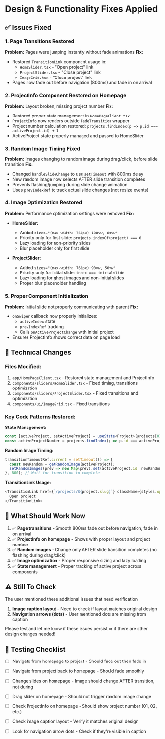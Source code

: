 # Design & Functionality Fixes Applied

## ✅ Issues Fixed

### 1. Page Transitions Restored
**Problem:** Pages were jumping instantly without fade animations
**Fix:** 
- Restored `TransitionLink` component usage in:
  - `HomeSlider.tsx` - "Open project" link
  - `ProjectSlider.tsx` - "Close project" link  
  - `ImageGrid.tsx` - "Close project" link
- Pages now fade out before navigation (800ms) and fade in on arrival

### 2. ProjectInfo Component Restored on Homepage
**Problem:** Layout broken, missing project number
**Fix:**
- Restored proper state management in `HomePageClient.tsx`
- `ProjectInfo` now renders outside `FadeTransition` wrapper
- Project number calculation restored: `projects.findIndex(p => p.id === activeProject.id) + 1`
- ActiveProject state properly managed and passed to HomeSlider

### 3. Random Image Timing Fixed
**Problem:** Images changing to random image during drag/click, before slide transition
**Fix:**
- Changed `handleSlideChange` to use `setTimeout` with 800ms delay
- New random image now selects AFTER slide transition completes
- Prevents flashing/jumping during slide change animation
- Uses `prevIndexRef` to track actual slide changes (not resize events)

### 4. Image Optimization Restored
**Problem:** Performance optimization settings were removed
**Fix:**
- **HomeSlider:** 
  - Added `sizes="(max-width: 768px) 100vw, 80vw"`
  - Priority only for first slide: `projects.indexOf(project) === 0`
  - Lazy loading for non-priority slides
  - Blur placeholder only for first slide

- **ProjectSlider:**
  - Added `sizes="(max-width: 768px) 90vw, 50vw"`
  - Priority only for initial slide: `index === initialSlide`
  - Lazy loading for ghost images and non-initial slides
  - Proper blur placeholder handling

### 5. Proper Component Initialization
**Problem:** Initial slide not properly communicating with parent
**Fix:**
- `onSwiper` callback now properly initializes:
  - `activeIndex` state
  - `prevIndexRef` tracking
  - Calls `onActiveProjectChange` with initial project
- Ensures ProjectInfo shows correct data on page load

## 🔧 Technical Changes

### Files Modified:
1. `app/HomePageClient.tsx` - Restored state management and ProjectInfo
2. `components/sliders/HomeSlider.tsx` - Fixed timing, transitions, optimization
3. `components/sliders/ProjectSlider.tsx` - Fixed transitions and optimization  
4. `components/ui/ImageGrid.tsx` - Fixed transitions

### Key Code Patterns Restored:

**State Management:**
```typescript
const [activeProject, setActiveProject] = useState<Project>(projects[0]);
const activeProjectNumber = projects.findIndex(p => p.id === activeProject.id) + 1;
```

**Random Image Timing:**
```typescript
transitionTimeoutRef.current = setTimeout(() => {
  const newRandom = getRandomImage(activeProject);
  setRandomImages(prev => new Map(prev).set(activeProject.id, newRandom));
}, 800); // Wait for transition to complete
```

**TransitionLink Usage:**
```typescript
<TransitionLink href={`/projects/${project.slug}`} className={styles.openProject}>
  Open project
</TransitionLink>
```

## 🎯 What Should Work Now

1. ✅ **Page transitions** - Smooth 800ms fade out before navigation, fade in on arrival
2. ✅ **ProjectInfo on homepage** - Shows with proper layout and project number
3. ✅ **Random images** - Change only AFTER slide transition completes (no flashing during drag/click)
4. ✅ **Image optimization** - Proper responsive sizing and lazy loading
5. ✅ **State management** - Proper tracking of active project across components

## ⚠️ Still To Check

The user mentioned these additional issues that need verification:

1. **Image caption layout** - Need to check if layout matches original design
2. **Navigation arrows (dots)** - User mentioned dots are missing from caption

Please test and let me know if these issues persist or if there are other design changes needed!

## 🧪 Testing Checklist

- [ ] Navigate from homepage to project - Should fade out then fade in
- [ ] Navigate from project back to homepage - Should fade smoothly
- [ ] Change slides on homepage - Image should change AFTER transition, not during
- [ ] Drag slider on homepage - Should not trigger random image change
- [ ] Check ProjectInfo on homepage - Should show project number (01, 02, etc.)
- [ ] Check image caption layout - Verify it matches original design
- [ ] Look for navigation arrow dots - Check if they're visible in caption

